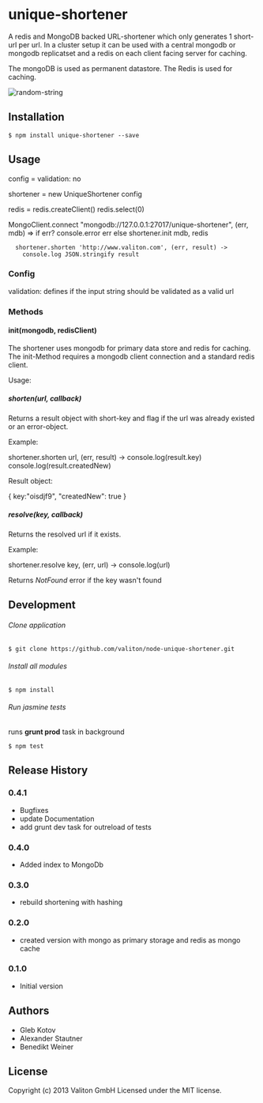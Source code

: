 # unique-shortener

A redis and MongoDB backed URL-shortener which only generates 1 short-url per url.
In a cluster setup it can be used with a central mongodb or mongodb replicatset and a redis on each client facing server for caching.

The mongoDB is used as permanent datastore.
The Redis is used for caching.


![random-string](https://api.travis-ci.org/valiton/node-unique-shortener.png "random-string")


## Installation

    $ npm install unique-shortener --save

## Usage
  config =
    validation: no

  shortener = new UniqueShortener config

  redis = redis.createClient()
  redis.select(0)

  MongoClient.connect "mongodb://127.0.0.1:27017/unique-shortener", (err, mdb) =>
    if err?
      console.error err
    else
      shortener.init mdb, redis

      shortener.shorten 'http://www.valiton.com', (err, result) ->
        console.log JSON.stringify result


### Config

validation: defines if the input string should be validated as a valid url

### Methods

#### init(mongodb, redisClient)
The shortener uses mongodb for primary data store and redis for caching. The init-Method requires a mongodb client connection and a standard redis client.

Usage:


##### shorten(url, callback)

Returns a result object with short-key and flag if the url was already existed or an error-object.

Example:

  shortener.shorten url, (err, result) ->
    console.log(result.key)
    console.log(result.createdNew)

  
Result object:

  {
    key:"oisdjf9",
    "createdNew": true
  }


##### resolve(key, callback)

Returns the resolved url if it exists.

Example:

  shortener.resolve key, (err, url) ->
    console.log(url)
    
Returns *NotFound* error if the key wasn't found



## Development

###### Clone application

    $ git clone https://github.com/valiton/node-unique-shortener.git


###### Install all modules

    $ npm install

###### Run jasmine tests 

runs **grunt prod** task in background

    $ npm test

## Release History

### 0.4.1

* Bugfixes
* update Documentation
* add grunt dev task for outreload of tests


### 0.4.0

* Added index to MongoDb

### 0.3.0

* rebuild shortening with hashing

### 0.2.0

* created version with mongo as primary storage and redis as mongo cache

### 0.1.0

* Initial version

## Authors

* Gleb Kotov
* Alexander Stautner
* Benedikt Weiner

## License
Copyright (c) 2013 Valiton GmbH
Licensed under the MIT license.